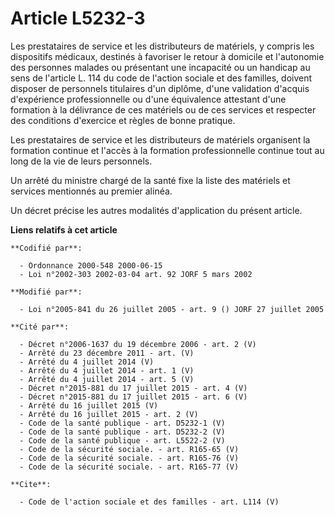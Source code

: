 # Article L5232-3

Les prestataires de service et les distributeurs de matériels, y compris les dispositifs médicaux, destinés à favoriser le
retour à domicile et l'autonomie des personnes malades ou présentant une incapacité ou un handicap au sens de l'article L.
114 du code de l'action sociale et des familles, doivent disposer de personnels titulaires d'un diplôme, d'une validation
d'acquis d'expérience professionnelle ou d'une équivalence attestant d'une formation à la délivrance de ces matériels ou de
ces services et respecter des conditions d'exercice et règles de bonne pratique. 

Les prestataires de service et les distributeurs de matériels organisent la formation continue et l'accès à la formation
professionnelle continue tout au long de la vie de leurs personnels. 

Un arrêté du ministre chargé de la santé fixe la liste des matériels et services mentionnés au premier alinéa. 

Un décret précise les autres modalités d'application du présent article.

**Liens relatifs à cet article**

	**Codifié par**:

	  - Ordonnance 2000-548 2000-06-15
	  - Loi n°2002-303 2002-03-04 art. 92 JORF 5 mars 2002

	**Modifié par**:

	  - Loi n°2005-841 du 26 juillet 2005 - art. 9 () JORF 27 juillet 2005

	**Cité par**:

	  - Décret n°2006-1637 du 19 décembre 2006 - art. 2 (V)
	  - Arrêté du 23 décembre 2011 - art. (V)
	  - Arrêté du 4 juillet 2014 (V)
	  - Arrêté du 4 juillet 2014 - art. 1 (V)
	  - Arrêté du 4 juillet 2014 - art. 5 (V)
	  - Décret n°2015-881 du 17 juillet 2015 - art. 4 (V)
	  - Décret n°2015-881 du 17 juillet 2015 - art. 6 (V)
	  - Arrêté du 16 juillet 2015 (V)
	  - Arrêté du 16 juillet 2015 - art. 2 (V)
	  - Code de la santé publique - art. D5232-1 (V)
	  - Code de la santé publique - art. D5232-2 (V)
	  - Code de la santé publique - art. L5522-2 (V)
	  - Code de la sécurité sociale. - art. R165-65 (V)
	  - Code de la sécurité sociale. - art. R165-76 (V)
	  - Code de la sécurité sociale. - art. R165-77 (V)

	**Cite**:

	  - Code de l'action sociale et des familles - art. L114 (V)
